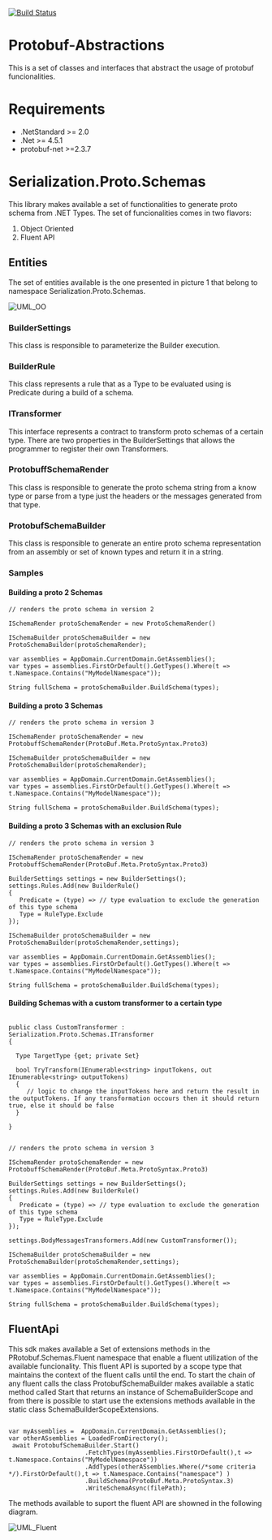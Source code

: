 
[![Build Status](https://api.travis-ci.org/vpaulino/protobuf-abstractions.svg?branch=master)](https://travis-ci.org/vpaulino/protobuf-abstractions)

 
# Protobuf-Abstractions

This is a set of classes and interfaces that abstract the usage of protobuf funcionalities. 

# Requirements

* .NetStandard >= 2.0
* .Net >= 4.5.1
* protobuf-net >=2.3.7

# Serialization.Proto.Schemas

This library makes available a set of functionalities to generate proto schema from .NET Types. The set of funcionalities comes in two flavors: 

1. Object Oriented
2. Fluent API

## Entities

The set of entities available is the one presented in picture 1 that belong to namespace Serialization.Proto.Schemas. 


![UML_OO](https://go.gliffy.com/go/share/image/srk6lentbt23cfw41y9e.png?utm_medium=live-embed&utm_source=custom) 

### BuilderSettings

This class is responsible to parameterize the Builder execution.

### BuilderRule

This class represents a rule that as a Type to be evaluated using is Predicate during a build of a schema.

### ITransformer

This interface represents a contract to transform proto schemas of a certain type. There are two properties in the BuilderSettings that allows the programmer to register their own Transformers. 

### ProtobuffSchemaRender

This class is responsible to generate the proto schema string from a know type or parse from a type just the headers or the messages generated from that type.

### ProtobufSchemaBuilder

This class is responsible to generate an entire proto schema representation  from an assembly or set of known types and return it in a string.



### Samples
 
#### Building a proto 2 Schemas

````
// renders the proto schema in version 2

ISchemaRender protoSchemaRender = new ProtoSchemaRender()

ISchemaBuilder protoSchemaBuilder = new ProtoSchemaBuilder(protoSchemaRender);

var assemblies = AppDomain.CurrentDomain.GetAssemblies();
var types = assemblies.FirstOrDefault().GetTypes().Where(t => t.Namespace.Contains("MyModelNamespace"));

String fullSchema = protoSchemaBuilder.BuildSchema(types);

````

#### Building a proto 3 Schemas

````
// renders the proto schema in version 3

ISchemaRender protoSchemaRender = new ProtobuffSchemaRender(ProtoBuf.Meta.ProtoSyntax.Proto3)

ISchemaBuilder protoSchemaBuilder = new ProtoSchemaBuilder(protoSchemaRender);

var assemblies = AppDomain.CurrentDomain.GetAssemblies();
var types = assemblies.FirstOrDefault().GetTypes().Where(t => t.Namespace.Contains("MyModelNamespace"));

String fullSchema = protoSchemaBuilder.BuildSchema(types);

````
 
 
#### Building a proto 3 Schemas with an exclusion Rule

````
// renders the proto schema in version 3

ISchemaRender protoSchemaRender = new ProtobuffSchemaRender(ProtoBuf.Meta.ProtoSyntax.Proto3)

BuilderSettings settings = new BuilderSettings();
settings.Rules.Add(new BuilderRule() 
{
   Predicate = (type) => // type evaluation to exclude the generation of this type schema
   Type = RuleType.Exclude
});

ISchemaBuilder protoSchemaBuilder = new ProtoSchemaBuilder(protoSchemaRender,settings);

var assemblies = AppDomain.CurrentDomain.GetAssemblies();
var types = assemblies.FirstOrDefault().GetTypes().Where(t => t.Namespace.Contains("MyModelNamespace"));

String fullSchema = protoSchemaBuilder.BuildSchema(types);

````


#### Building Schemas with a custom transformer to a certain type

````

public class CustomTransformer : Serialization.Proto.Schemas.ITransformer 
{
  
  Type TargetType {get; private Set}
  
  bool TryTransform(IEnumerable<string> inputTokens, out IEnumerable<string> outputTokens)
  {
	 // logic to change the inputTokens here and return the result in the outputTokens. If any transformation occours then it should return true, else it should be false
  }

}


````

````
// renders the proto schema in version 3

ISchemaRender protoSchemaRender = new ProtobuffSchemaRender(ProtoBuf.Meta.ProtoSyntax.Proto3)

BuilderSettings settings = new BuilderSettings();
settings.Rules.Add(new BuilderRule() 
{
   Predicate = (type) => // type evaluation to exclude the generation of this type schema
   Type = RuleType.Exclude
});

settings.BodyMessagesTransformers.Add(new CustomTransformer());

ISchemaBuilder protoSchemaBuilder = new ProtoSchemaBuilder(protoSchemaRender,settings);

var assemblies = AppDomain.CurrentDomain.GetAssemblies();
var types = assemblies.FirstOrDefault().GetTypes().Where(t => t.Namespace.Contains("MyModelNamespace"));

String fullSchema = protoSchemaBuilder.BuildSchema(types);

````

 


## FluentApi 

This sdk makes available a Set of extensions methods in the PRotobuf.Schemas.Fluent namespace that enable a fluent utilization of the available funcionality. This fluent API is suported by a scope type that maintains the context of the fluent calls until the end. 
To start the chain of any fluent calls the class ProtobufSchemaBuilder makes available a static method called Start that returns an instance of SchemaBuilderScope and from there is possible to start use the extensions methods available in the static class SchemaBuilderScopeExtensions. 

````

var myAssemblies =  AppDomain.CurrentDomain.GetAssemblies();
var otherASsemblies = LoadedFromDirectory();
 await ProtobufSchemaBuilder.Start()
                     .FetchTypes(myAssemblies.FirstOrDefault(),t => t.Namespace.Contains("MyModelNamespace"))
                     .AddTypes(otherASsemblies.Where(/*some criteria */).FirstOrDefault(),t => t.Namespace.Contains("namespace") )
                     .BuildSchema(ProtoBuf.Meta.ProtoSyntax.3)
                     .WriteSchemaAsync(filePath);
````                     
                     
                     
The methods  available to suport the fluent API are showned in the following diagram. 

![UML_Fluent](https://go.gliffy.com/go/share/image/s33x9h6el0erowtm4y5u.png?utm_medium=live-embed&utm_source=custom) 










